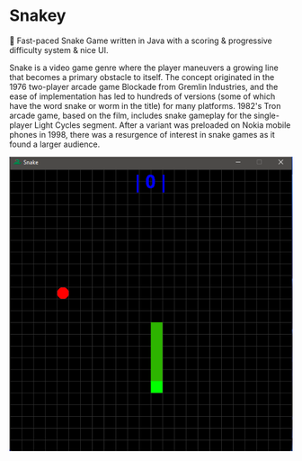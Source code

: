 # Snakey
🐍 Fast-paced Snake Game written in Java with a scoring & progressive difficulty system & nice UI.

Snake is a video game genre where the player maneuvers a growing line that becomes a primary obstacle to itself. The concept originated in the 1976 two-player arcade game Blockade from Gremlin Industries, and the ease of implementation has led to hundreds of versions (some of which have the word snake or worm in the title) for many platforms. 1982's Tron arcade game, based on the film, includes snake gameplay for the single-player Light Cycles segment. After a variant was preloaded on Nokia mobile phones in 1998, there was a resurgence of interest in snake games as it found a larger audience.

<img src="https://raw.githubusercontent.com/xShamir/Snakey/master/snake-game.png">